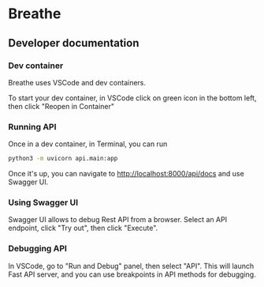 # Breathe

## Developer documentation

### Dev container

Breathe uses VSCode and dev containers.

To start your dev container, in VSCode click on green icon in the bottom left, then click "Reopen in Container"

### Running API

Once in a dev container, in Terminal, you can run

```cmd
python3 -m uvicorn api.main:app
```

Once it's up, you can navigate to [http://localhost:8000/api/docs](http://localhost:8000/api/docs)
and use Swagger UI.

### Using Swagger UI

Swagger UI allows to debug Rest API from a browser.
Select an API endpoint, click "Try out", then click "Execute".

### Debugging API

In VSCode, go to "Run and Debug" panel, then select "API". This will launch Fast API server, and you
can use breakpoints in API methods for debugging.